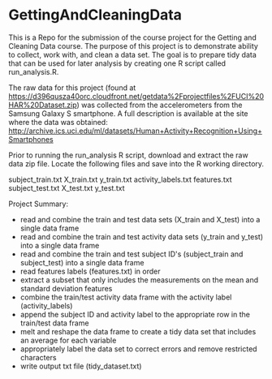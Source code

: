 # GettingAndCleaningData
This is a Repo for the submission of the course project for the Getting and Cleaning Data course.  The purpose of this project is to demonstrate ability to collect, work with, and clean a data set. The goal is to prepare tidy data that can be used for later analysis by creating one R script called run_analysis.R.

The raw data for this project (found at https://d396qusza40orc.cloudfront.net/getdata%2Fprojectfiles%2FUCI%20HAR%20Dataset.zip) was collected from the accelerometers from the Samsung Galaxy S smartphone. A full description is available at the site where the data was obtained: http://archive.ics.uci.edu/ml/datasets/Human+Activity+Recognition+Using+Smartphones 

Prior to running the run_analysis R script, download and extract the raw data zip file.  Locate the following files and save into the R working directory.

subject_train.txt
X_train.txt
y_train.txt
activity_labels.txt
features.txt
subject_test.txt
X_test.txt
y_test.txt

Project Summary:
 - read and combine the train and test data sets (X_train and X_test) into a single data frame
 - read and combine the train and test activity data sets (y_train and y_test) into a single data frame
 - read and combine the train and test subject ID's (subject_train and subject_test) into a single data frame
 - read features labels (features.txt) in order
 - extract a subset that only includes the measurements on the mean and standard deviation features
 - combine the train/test activity data frame with the activity label (activity_labels)
 - append the subject ID and activity label to the appropriate row in the train/test data frame
 - melt and reshape the data frame to create a tidy data set that includes an average for each variable
 - appropriately label the data set to correct errors and remove restricted characters 
 - write output txt file (tidy_dataset.txt)


